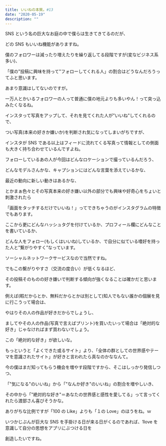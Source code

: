 ```yaml
---
title: いいねの本質。#13
date: "2020-05-19"
description: ""
---
```


SNS という名の巨大なお庭の中で僕らは生きてきてるのだが、

どの SNS もいいね機能がありますね。

僕のフォロワーは減ったり増えたりを繰り返してる段階ですが(変なビジネス系多い)、

「僕の"投稿に興味を持って"フォローしてくれる人」の割合はどうなんだろうってふと思います。

あまり意識はしてないのですが。

一万人とかいるフォロワーの人って普通に僕の地元よりも多いやん！って突っ込みたくなるね。

インスタって写真をアップして、それを見てくれた人が”いいね"してくれるので、

つい写真(本来の好きか嫌いか)を判断され気になってしまいがちですが、

インスタが SNS である以上はフィードに流れてくる写真って情報としての側面も大きく持ち合わせているんですよね。

フォローしているあの人が今回はどんなロケーションで撮っているんだろう、

どんなモデルさんかな、キャプションにはどんな言葉を添えているかな、

最近の動向に新しい動きはあるかな、

とかまぁ色々とその写真本来の好き嫌い以外の部分でも興味や好奇心をちょいと刺激されたら

「画面をタッチするだけでいいね！」ってできちゃうのがインスタグラムの特徴でもあります。

ここから更にどんなハッシュタグを付けているか、プロフィール欄にどんなことを書いているか、

どんな人をフォロー(もしくはいいね)しているか、で自分に似ている嗜好を持った人と”繋がりやすく”なっています。

ソーシャルネットワークサービスなので当然ですね。

でもこの繋がりやすさ（交流の度合い）が低くなるほど、

その投稿そのものの好き嫌いで判断する傾向が強くなることは確かだと思います。

例えば(暇だからとか、無料だからとかは別として)知人でもない誰かの個展を見に行こうって場合は、

やはりその人の作品が好きだからでしょうし、

ましてやその人の作品(写真で言えばプリント)を買いたいって場合は「絶対的な好き」じゃなければまず買わないでしょう。

この「絶対的な好き」が欲しいな。

もっというと「よくできた或るサイト」より、「全体の群としての世界感やテーマを意識されたサイト」が好きと言われたら真なのかななんて。

今の僕はまだ知ってもらう機会を増やす段階ですから、そこはしっかり発信しつつ、

「"気になる"のいいね」から「"なんか好き"のいいね」の割合を増やしいき、

その中から「"絶対的な好き"＝あなたの世界感と感性を愛してる」って言ってくれたら渡部さん喜びそうかな。

ありがちな比例ですが「100 の Like」よりも「１の Love」のほうをね。ｗ

いつかじぶんが巨大な SNS を手掛ける日が来る日がくるのであれば、1love を意識して自分の思想をアプリにぶつける日を

創造したいですね。
